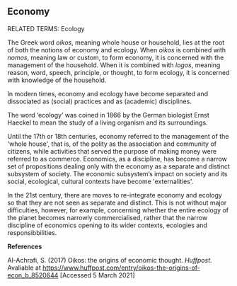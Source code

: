 ## Economy

RELATED TERMS: Ecology

The Greek word _oikos_, meaning whole house or household, lies at the root of both the notions of economy and ecology. When _oikos_ is combined with _nomos_, meaning law or custom, to form economy, it is concerned with the management of the household. When it is combined with _logos_, meaning reason, word, speech, principle, or thought, to form ecology, it is concerned with knowledge of the household. 

In modern times, economy and ecology have become separated and dissociated as (social) practices and as (academic) disciplines.

The word ‘ecology’ was coined in 1866 by the German biologist Ernst Haeckel to mean the study of a living organism and its surroundings.

Until the 17th or 18th centuries, economy referred to the management of the 'whole house', that is, of the polity as the association and community of citizens, while activities that served the purpose of making money were referred to as commerce. Economics, as a discipline, has become a narrow set of propositions dealing only with the economy as a separate and distinct subsystem of society. The economic subsystem’s impact on society and its social, ecological, cultural contexts have become 'externalities'.

In the 21st century, there are moves to re-integrate economy and ecology so that they are not seen as separate and distinct. This is not without major difficulties, however, for example, concerning whether the entire ecology of the planet becomes narrowly commercialised, rather that the narrow discipline of economics opening to its wider contexts, ecologies and responsibbilities.

**References**

Al-Achrafi, S. (2017) Oikos: the origins of economic thought. _Huffpost_. Avaliable at https://www.huffpost.com/entry/oikos-the-origins-of-econ_b_8520644 [Accessed 5 March 2021]
